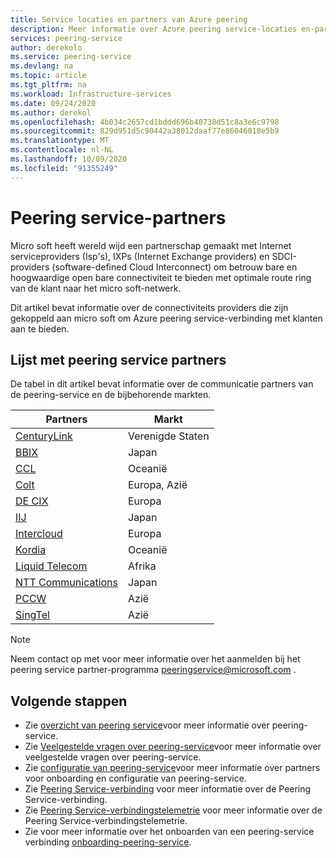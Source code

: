 ```yaml
---
title: Service locaties en partners van Azure peering
description: Meer informatie over Azure peering service-locaties en-partners
services: peering-service
author: derekolo
ms.service: peering-service
ms.devlang: na
ms.topic: article
ms.tgt_pltfrm: na
ms.workload: Infrastructure-services
ms.date: 09/24/2020
ms.author: derekol
ms.openlocfilehash: 4b034c2657cd1bddd696b40738d51c8a3e6c9798
ms.sourcegitcommit: 829d951d5c90442a38012daaf77e86046018e5b9
ms.translationtype: MT
ms.contentlocale: nl-NL
ms.lasthandoff: 10/09/2020
ms.locfileid: "91355249"
---
```

# <a name="peering-service-partners"></a>Peering service-partners

Micro soft heeft wereld wijd een partnerschap gemaakt met Internet serviceproviders (Isp's), IXPs (Internet Exchange providers) en SDCI-providers (software-defined Cloud Interconnect) om betrouw bare en hoogwaardige open bare connectiviteit te bieden met optimale route ring van de klant naar het micro soft-netwerk.

Dit artikel bevat informatie over de connectiviteits providers die zijn gekoppeld aan micro soft om Azure peering service-verbinding met klanten aan te bieden.


## <a name="peering-service-partners-list"></a>Lijst met peering service partners

De tabel in dit artikel bevat informatie over de communicatie partners van de peering-service en de bijbehorende markten.

| **Partners** | **Markt**|
|-----------|---------|
| [CenturyLink](https://www.ctl.io/microsoft-azure-peering-services/) |Verenigde Staten|
| [BBIX](https://www.bbix.net/en/service/) |Japan |
| [CCL](https://concepts.co.nz/news/general-news/) |Oceanië |
| [Colt](https://www.colt.net/why-colt/strategic-alliances/microsoft-partnership/)|Europa, Azië|
| [DE CIX](https://www.de-cix.net/microsoft)|Europa |
| [IIJ](https://www.iij.ad.jp/en/) | Japan |
| [Intercloud](https://intercloud.com/microsoft-saas-applications/)|Europa  |
| [Kordia](https://www.kordia.co.nz/cloudconnect) |Oceanië  |
| [Liquid Telecom](https://liquidcloud.africa/365-direct) | Afrika  |
| [NTT Communications](https://www.ntt.com/en/services/network/software-defined-network.html) | Japan |
| [PCCW](https://www.pccwglobal.com/en/enterprise/products/network/ep-global-internet-access) |Azië |
| [SingTel](https://www.singtel.com/business/campaign/singnet-cloud-connect-microsoft-direct) |Azië |

> [!NOTE]
>Neem contact op met voor meer informatie over het aanmelden bij het peering service partner-programma peeringservice@microsoft.com .
>

## <a name="next-steps"></a>Volgende stappen

- Zie [overzicht van peering service](about.md)voor meer informatie over peering-service.
- Zie [Veelgestelde vragen over peering-service](faq.md)voor meer informatie over veelgestelde vragen over peering-service.
- Zie [configuratie van peering-service](connection.md)voor meer informatie over partners voor onboarding en configuratie van peering-service.
- Zie [Peering Service-verbinding](connection.md) voor meer informatie over de Peering Service-verbinding.
- Zie [Peering Service-verbindingstelemetrie](connection-telemetry.md) voor meer informatie over de Peering Service-verbindingstelemetrie.
- Zie voor meer informatie over het onboarden van een peering-service verbinding [onboarding-peering-service](onboarding-model.md).
